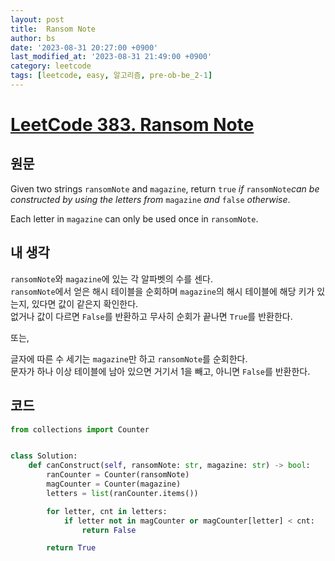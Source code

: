 ```yaml
---
layout: post
title:  Ransom Note
author: bs
date: '2023-08-31 20:27:00 +0900'
last_modified_at: '2023-08-31 21:49:00 +0900'
category: leetcode
tags: [leetcode, easy, 알고리즘, pre-ob-be_2-1]
---
```


# [LeetCode 383. Ransom Note](https://leetcode.com/problems/ransom-note/)

## 원문
Given two strings `ransomNote` and `magazine`, return `true` *if* `ransomNote`*can be constructed by using the letters from* `magazine` *and* `false` *otherwise*.

Each letter in `magazine` can only be used once in `ransomNote`.

## 내 생각
`ransomNote`와 `magazine`에 있는 각 알파벳의 수를 센다.<br>
`ransomNote`에서 얻은 해시 테이블을 순회하며 `magazine`의 해시 테이블에 해당 키가 있는지, 있다면 값이 같은지 확인한다.<br>
없거나 값이 다르면 `False`를 반환하고 무사히 순회가 끝나면 `True`를 반환한다.

또는,

글자에 따른 수 세기는 `magazine`만 하고 `ransomNote`를 순회한다.<br>
문자가 하나 이상 테이블에 남아 있으면 거기서 1을 빼고, 아니면 `False`를 반환한다.

## 코드
```python
from collections import Counter


class Solution:
    def canConstruct(self, ransomNote: str, magazine: str) -> bool:
        ranCounter = Counter(ransomNote)
        magCounter = Counter(magazine)
        letters = list(ranCounter.items())

        for letter, cnt in letters:
            if letter not in magCounter or magCounter[letter] < cnt:
                return False

        return True
```